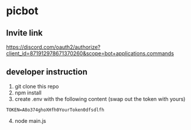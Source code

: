 # picbot
## Invite link
https://discord.com/oauth2/authorize?client_id=871912978671370260&scope=bot+applications.commands

## developer instruction
1. git clone this repo
2. npm install
3. create .env with the following content (swap out the token with yours)
```
TOKEN=A8o374ghoXHfh0YourToken0dfsdlfh
```
4. node main.js
